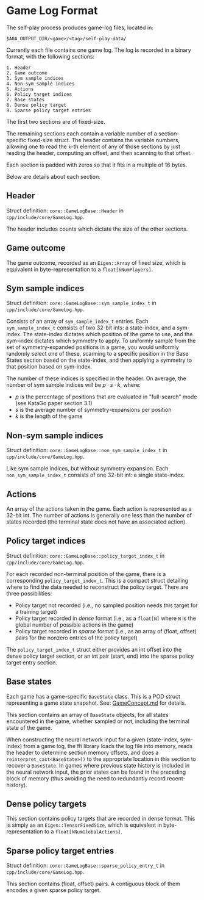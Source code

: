 # Game Log Format

The self-play process produces game-log files, located in:

```
$A0A_OUTPUT_DIR/<game>/<tag>/self-play-data/
```

Currently each file contains one game log. The log is recorded in a binary format, with the following sections:

```
1. Header
2. Game outcome
3. Sym sample indices
4. Non-sym sample indices
5. Actions
6. Policy target indices
7. Base states
8. Dense policy target
9. Sparse policy target entries
```

The first two sections are of fixed-size.

The remaining sections each contain a variable number of a section-specific fixed-size struct. The header contains the variable numbers,
allowing one to read the `k`-th element of any of those sections by just reading the header, computing an offset, and then
scanning to that offset.

Each section is padded with zeros so that it fits in a multiple of 16 bytes.

Below are details about each section.

## Header

Struct definition: `core::GameLogBase::Header` in `cpp/include/core/GameLog.hpp`.

The header includes counts which dictate the size of the other sections. 

## Game outcome

The game outcome, recorded as an `Eigen::Array` of fixed size, which is equivalent in byte-representation
to a `float[kNumPlayers]`. 

## Sym sample indices

Struct definition: `core::GameLogBase::sym_sample_index_t` in `cpp/include/core/GameLog.hpp`.

Consists of an array of `sym_sample_index_t` entries. Each `sym_sample_index_t` consists of two 32-bit ints: a state-index, and a sym-index. 
The state-index dictates which position of the game to use, and the sym-index dictates which symmetry to apply.
To uniformly sample from the set of symmetry-expanded positions in a game, you would uniformly randomly select one of these,
scanning to a specific position in the Base States section based on the state-index, and then applying a symmetry
to that position based on sym-index.

The number of these indices is specified in the header. On average, the number of sym sample indices will be
$p\cdot s \cdot k$, where:

* $p$ is the percentage of positions that are evaluated in "full-search" mode (see KataGo paper section 3.1)
* $s$ is the average number of symmetry-expansions per position
* $k$ is the length of the game

## Non-sym sample indices

Struct definition: `core::GameLogBase::non_sym_sample_index_t` in `cpp/include/core/GameLog.hpp`.

Like sym sample indices, but without symmetry expansion. Each `non_sym_sample_index_t` consists of one 32-bit int: a single state-index. 

## Actions

An array of the actions taken in the game. Each action is represented as a 32-bit int.
The number of actions is generally one less than the number of states recorded (the terminal state
does not have an associated action).

## Policy target indices

Struct definition: `core::GameLogBase::policy_target_index_t` in `cpp/include/core/GameLog.hpp`.

For each recorded non-terminal position of the game, there is a corresponding `policy_target_index_t`. This is a compact
struct detailing where to find the data needed to reconstruct the policy target. There are three possibilities:

- Policy target not recorded (i.e., no sampled position needs this target for a training target)
- Policy target recorded in _dense_ format (i.e., as a `float[N]` where `N` is the global number of possible actions in the game)
- Policy target recorded in _sparse_ format (i.e., as an array of (float, offset) pairs for the nonzero entries of the policy target)

The `policy_target_index_t` struct either provides an int offset into the dense policy target section, or an int pair (start, end)
into the sparse policy target entry section.

## Base states

Each game has a game-specific `BaseState` class. This is a POD struct representing a game state snapshot. See: [GameConcept.md](GameConcept.md) for details.

This section contains an array of `BaseState` objects, for all states encountered in the game, whether sampled or not, including the
terminal state of the game.

When constructing the neural network input for a given (state-index, sym-index) from a game log, the ffi library loads the log file into memory,
reads the header to determine section memory offsets, and does a `reinterpret_cast<BaseState>()` to the appropriate location in this section
to recover a `BaseState`. In games where previous state history is included in the neural network input, the prior states can be found
in the preceding block of memory (thus avoiding the need to redundantly record recent-history).

## Dense policy targets

This section contains policy targets that are recorded in dense format. This is simply as an `Eigen::TensorFixedSize`, which is equivalent in byte-representation
to a `float[kNumGlobalActions]`. 

## Sparse policy target entries

Struct definition: `core::GameLogBase::sparse_policy_entry_t` in `cpp/include/core/GameLog.hpp`.

This section contains (float, offset) pairs. A contiguous block of them encodes a given sparse policy target.
